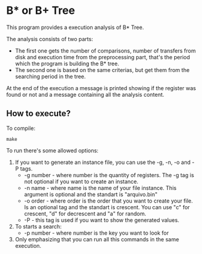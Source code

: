 # B* or B+ Tree

This program provides a execution analysis of B* Tree. 

The analysis consists of two parts:
<ul> 
<li> 
  The first one gets the number of comparisons, number of transfers from disk and execution time from the preprocessing           part, that's the period which the program is building the B* tree. 
</li>

<li> 
  The second one is based on the same criterias, but get them from the searching period in the tree.
</li>
</ul>

At the end of the execution a message is printed showing if the register was found or not and a message containing all the analysis content.

## How to execute?

To compile:

`make`

To run there's some allowed options:

<ol>
  <li> If you want to generate an instance file, you can use the -g, -n, -o and -P tags.
  <ul>
    <li> -g number - where number is the quantity of registers. The -g tag is not optional if you want to create an instance.       </li>
    <li> -n name - where name is the name of your file instance. This argument is optional and the standart is "arquivo.bin"       </li>
    <li> -o order - where order is the order that you want to create your file. Is an optional tag and the standart is crescent. You can use "c" for crescent, "d" for decrescent and "a" for random.
    </li>
    <li> -P - this tag is used if you want to show the generated values.
    </li>
  </ul>
  </li>
  <li> To starts a search:
    <ul>
    <li> -p number - where number is the key you want to look for </li>
    </ul>
    </li>
    <li> Only emphasizing that you can run all this commands in the same execution. </li>
</ol>


